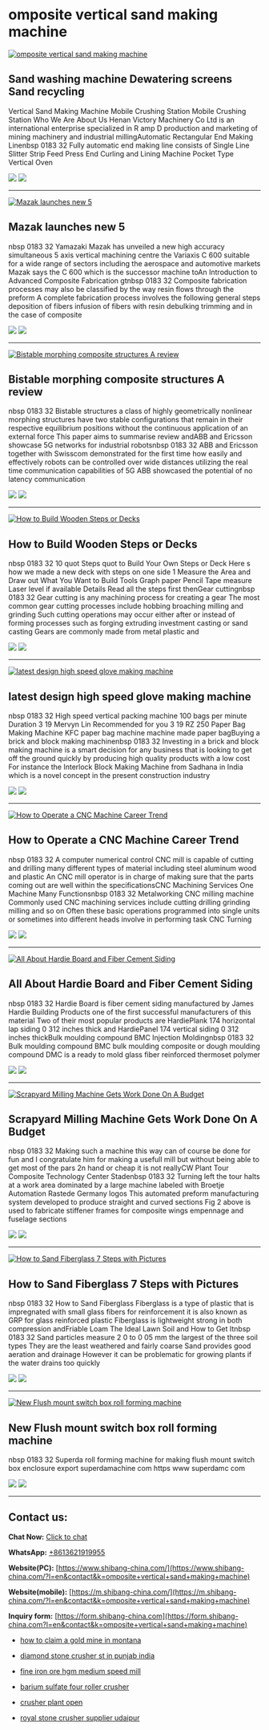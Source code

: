 # omposite vertical sand making machine

<a href="https://swt.shibang-china.com/?l=en&img&k=omposite+vertical+sand+making+machine" target="_blank">![omposite vertical sand making machine](http://static.shibang-china.com/all-800x300/189.jpg)</a>

## Sand washing machine Dewatering screens Sand recycling
Vertical Sand Making Machine Mobile Crushing Station Mobile Crushing Station Who We Are About Us Henan Victory Machinery Co Ltd is an international enterprise specialized in R amp D production and marketing of mining machinery and industrial millingAutomatic Rectangular End Making Linenbsp 0183 32 Fully automatic end making line consists of Single Line Slitter Strip Feed Press End Curling and Lining Machine Pocket Type Vertical Oven


<a href="https://whatsapp.shibangsoft.com/WhatsApp.php" target="_blank" title="WhatsApp">![](http://static.shibang-china.com/icon/whatsapp.png)</a> <a href="https://swt.shibang-china.com/?l=en&icon&k=omposite+vertical+sand+making+machine" target="_blank">![](http://static.shibang-china.com/icon/chat-en.png)</a>

---

<a href="https://swt.shibang-china.com/?l=en&img&k=omposite+vertical+sand+making+machine" target="_blank">![Mazak launches new 5](http://static.shibang-china.com/all-800x300/306.jpg)</a>

## Mazak launches new 5
nbsp 0183 32 Yamazaki Mazak has unveiled a new high accuracy simultaneous 5 axis vertical machining centre the Variaxis C 600 suitable for a wide range of sectors including the aerospace and automotive markets Mazak says the C 600 which is the successor machine toAn Introduction to Advanced Composite Fabrication gtnbsp 0183 32 Composite fabrication processes may also be classified by the way resin flows through the preform A complete fabrication process involves the following general steps deposition of fibers infusion of fibers with resin debulking trimming and in the case of composite


<a href="https://whatsapp.shibangsoft.com/WhatsApp.php" target="_blank" title="WhatsApp">![](http://static.shibang-china.com/icon/whatsapp.png)</a> <a href="https://swt.shibang-china.com/?l=en&icon&k=omposite+vertical+sand+making+machine" target="_blank">![](http://static.shibang-china.com/icon/chat-en.png)</a>

---

<a href="https://swt.shibang-china.com/?l=en&img&k=omposite+vertical+sand+making+machine" target="_blank">![Bistable morphing composite structures A review](http://static.shibang-china.com/all-800x300/1064.jpg)</a>

## Bistable morphing composite structures A review
nbsp 0183 32 Bistable structures a class of highly geometrically nonlinear morphing structures have two stable configurations that remain in their respective equilibrium positions without the continuous application of an external force This paper aims to summarise review andABB and Ericsson showcase 5G networks for industrial robotsnbsp 0183 32 ABB and Ericsson together with Swisscom demonstrated for the first time how easily and effectively robots can be controlled over wide distances utilizing the real time communication capabilities of 5G ABB showcased the potential of no latency communication


<a href="https://whatsapp.shibangsoft.com/WhatsApp.php" target="_blank" title="WhatsApp">![](http://static.shibang-china.com/icon/whatsapp.png)</a> <a href="https://swt.shibang-china.com/?l=en&icon&k=omposite+vertical+sand+making+machine" target="_blank">![](http://static.shibang-china.com/icon/chat-en.png)</a>

---

<a href="https://swt.shibang-china.com/?l=en&img&k=omposite+vertical+sand+making+machine" target="_blank">![How to Build Wooden Steps or Decks](http://static.shibang-china.com/all-800x300/650.jpg)</a>

## How to Build Wooden Steps or Decks
nbsp 0183 32 10 quot Steps quot to Build Your Own Steps or Deck Here s how we made a new deck with steps on one side 1 Measure the Area and Draw out What You Want to Build Tools Graph paper Pencil Tape measure Laser level if available Details Read all the steps first thenGear cuttingnbsp 0183 32 Gear cutting is any machining process for creating a gear The most common gear cutting processes include hobbing broaching milling and grinding Such cutting operations may occur either after or instead of forming processes such as forging extruding investment casting or sand casting Gears are commonly made from metal plastic and


<a href="https://whatsapp.shibangsoft.com/WhatsApp.php" target="_blank" title="WhatsApp">![](http://static.shibang-china.com/icon/whatsapp.png)</a> <a href="https://swt.shibang-china.com/?l=en&icon&k=omposite+vertical+sand+making+machine" target="_blank">![](http://static.shibang-china.com/icon/chat-en.png)</a>

---

<a href="https://swt.shibang-china.com/?l=en&img&k=omposite+vertical+sand+making+machine" target="_blank">![latest design high speed glove making machine](http://static.shibang-china.com/all-800x300/925.jpg)</a>

## latest design high speed glove making machine
nbsp 0183 32 High speed vertical packing machine 100 bags per minute Duration 3 19 Mervyn Lin Recommended for you 3 19 RZ 250 Paper Bag Making Machine KFC paper bag machine machine made paper bagBuying a brick and block making machinenbsp 0183 32 Investing in a brick and block making machine is a smart decision for any business that is looking to get off the ground quickly by producing high quality products with a low cost For instance the Interlock Block Making Machine from Sadhana in India which is a novel concept in the present construction industry


<a href="https://whatsapp.shibangsoft.com/WhatsApp.php" target="_blank" title="WhatsApp">![](http://static.shibang-china.com/icon/whatsapp.png)</a> <a href="https://swt.shibang-china.com/?l=en&icon&k=omposite+vertical+sand+making+machine" target="_blank">![](http://static.shibang-china.com/icon/chat-en.png)</a>

---

<a href="https://swt.shibang-china.com/?l=en&img&k=omposite+vertical+sand+making+machine" target="_blank">![How to Operate a CNC Machine Career Trend](http://static.shibang-china.com/all-800x300/1227.jpg)</a>

## How to Operate a CNC Machine Career Trend
nbsp 0183 32 A computer numerical control CNC mill is capable of cutting and drilling many different types of material including steel aluminum wood and plastic An CNC mill operator is in charge of making sure that the parts coming out are well within the specificationsCNC Machining Services One Machine Many Functionsnbsp 0183 32 Metalworking CNC milling machine Commonly used CNC machining services include cutting drilling grinding milling and so on Often these basic operations programmed into single units or sometimes into different heads involve in performing task CNC Turning


<a href="https://whatsapp.shibangsoft.com/WhatsApp.php" target="_blank" title="WhatsApp">![](http://static.shibang-china.com/icon/whatsapp.png)</a> <a href="https://swt.shibang-china.com/?l=en&icon&k=omposite+vertical+sand+making+machine" target="_blank">![](http://static.shibang-china.com/icon/chat-en.png)</a>

---

<a href="https://swt.shibang-china.com/?l=en&img&k=omposite+vertical+sand+making+machine" target="_blank">![All About Hardie Board and Fiber Cement Siding](http://static.shibang-china.com/all-800x300/1434.jpg)</a>

## All About Hardie Board and Fiber Cement Siding
nbsp 0183 32 Hardie Board is fiber cement siding manufactured by James Hardie Building Products one of the first successful manufacturers of this material Two of their most popular products are HardiePlank 174 horizontal lap siding 0 312 inches thick and HardiePanel 174 vertical siding 0 312 inches thickBulk moulding compound BMC Injection Moldingnbsp 0183 32 Bulk moulding compound BMC bulk moulding composite or dough moulding compound DMC is a ready to mold glass fiber reinforced thermoset polymer


<a href="https://whatsapp.shibangsoft.com/WhatsApp.php" target="_blank" title="WhatsApp">![](http://static.shibang-china.com/icon/whatsapp.png)</a> <a href="https://swt.shibang-china.com/?l=en&icon&k=omposite+vertical+sand+making+machine" target="_blank">![](http://static.shibang-china.com/icon/chat-en.png)</a>

---

<a href="https://swt.shibang-china.com/?l=en&img&k=omposite+vertical+sand+making+machine" target="_blank">![Scrapyard Milling Machine Gets Work Done On A Budget](http://static.shibang-china.com/all-800x300/1508.jpg)</a>

## Scrapyard Milling Machine Gets Work Done On A Budget
nbsp 0183 32 Making such a machine this way can of course be done for fun and I congratulate him for making a usefull mill but without being able to get most of the pars 2n hand or cheap it is not reallyCW Plant Tour Composite Technology Center Stadenbsp 0183 32 Turning left the tour halts at a work area dominated by a large machine labeled with Broetje Automation Rastede Germany logos This automated preform manufacturing system developed to produce straight and curved sections Fig 2 above is used to fabricate stiffener frames for composite wings empennage and fuselage sections


<a href="https://whatsapp.shibangsoft.com/WhatsApp.php" target="_blank" title="WhatsApp">![](http://static.shibang-china.com/icon/whatsapp.png)</a> <a href="https://swt.shibang-china.com/?l=en&icon&k=omposite+vertical+sand+making+machine" target="_blank">![](http://static.shibang-china.com/icon/chat-en.png)</a>

---

<a href="https://swt.shibang-china.com/?l=en&img&k=omposite+vertical+sand+making+machine" target="_blank">![How to Sand Fiberglass 7 Steps with Pictures](http://static.shibang-china.com/all-800x300/565.jpg)</a>

## How to Sand Fiberglass 7 Steps with Pictures
nbsp 0183 32 How to Sand Fiberglass Fiberglass is a type of plastic that is impregnated with small glass fibers for reinforcement it is also known as GRP for glass reinforced plastic Fiberglass is lightweight strong in both compression andFriable Loam The Ideal Lawn Soil and How to Get Itnbsp 0183 32 Sand particles measure 2 0 to 0 05 mm the largest of the three soil types They are the least weathered and fairly coarse Sand provides good aeration and drainage However it can be problematic for growing plants if the water drains too quickly


<a href="https://whatsapp.shibangsoft.com/WhatsApp.php" target="_blank" title="WhatsApp">![](http://static.shibang-china.com/icon/whatsapp.png)</a> <a href="https://swt.shibang-china.com/?l=en&icon&k=omposite+vertical+sand+making+machine" target="_blank">![](http://static.shibang-china.com/icon/chat-en.png)</a>

---

<a href="https://swt.shibang-china.com/?l=en&img&k=omposite+vertical+sand+making+machine" target="_blank">![New Flush mount switch box roll forming machine](http://static.shibang-china.com/all-800x300/519.jpg)</a>

## New Flush mount switch box roll forming machine
nbsp 0183 32 Superda roll forming machine for making flush mount switch box enclosure export superdamachine com https www superdamc com

<a href="https://whatsapp.shibangsoft.com/WhatsApp.php" target="_blank" title="WhatsApp">![](http://static.shibang-china.com/icon/whatsapp.png)</a> <a href="https://swt.shibang-china.com/?l=en&icon&k=omposite+vertical+sand+making+machine" target="_blank">![](http://static.shibang-china.com/icon/chat-en.png)</a>

---
## Contact us:

**Chat Now:** [Click to chat](https://swt.shibang-china.com?l=en&contact&k=omposite+vertical+sand+making+machine)

**WhatsApp:**  [+8613621919955](https://whatsapp.shibangsoft.com/WhatsApp.php)

**Website(PC):** [https://www.shibang-china.com/](https://www.shibang-china.com/?l=en&contact&k=omposite+vertical+sand+making+machine)

**Website(mobile):** [https://m.shibang-china.com/](https://m.shibang-china.com/?l=en&contact&k=omposite+vertical+sand+making+machine)

**Inquiry form:** [https://form.shibang-china.com](https://form.shibang-china.com?l=en&contact&k=omposite+vertical+sand+making+machine)

* [how to claim a gold mine in montana](../163/how%20to%20claim%20a%20gold%20mine%20in%20montana.md)

* [diamond stone crusher st in punjab india](../166/diamond%20stone%20crusher%20st%20in%20punjab%20india.md)

* [fine iron ore hgm medium speed mill](../168/fine%20iron%20ore%20hgm%20medium%20speed%20mill.md)

* [barium sulfate four roller crusher](../170/barium%20sulfate%20four%20roller%20crusher.md)

* [crusher plant open](../168/crusher%20plant%20open.md)

* [royal stone crusher supplier udaipur](../169/royal%20stone%20crusher%20supplier%20udaipur.md)